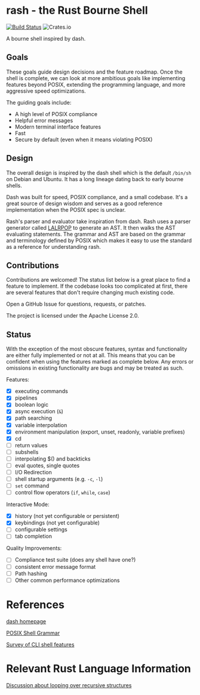 # rash - the Rust Bourne Shell

[![Build Status](https://travis-ci.org/absurdhero/rash-shell.svg?branch=master)](https://travis-ci.org/absurdhero/rash-shell)
![Crates.io](https://img.shields.io/crates/v/rash-shell.svg)

A bourne shell inspired by dash.

## Goals

These goals guide design decisions and the feature roadmap.
Once the shell is complete, we can look at more ambitious goals like
implementing features beyond POSIX, extending the programming language,
and more aggressive speed optimizations.

The guiding goals include:

 - A high level of POSIX compliance
 - Helpful error messages
 - Modern terminal interface features
 - Fast
 - Secure by default (even when it means violating POSIX)

## Design

The overall design is inspired by the dash shell which is the default
`/bin/sh` on Debian and Ubuntu. It has a long lineage dating back to
early bourne shells.

Dash was built for speed, POSIX compliance, and a small codebase.
It's a great source of design wisdom and serves as a good reference
implementation when the POSIX spec is unclear.

Rash's parser and evaluator take inspiration from dash.
Rash uses a parser generator called [LALRPOP](https://github.com/lalrpop/lalrpop)
to generate an AST. It then walks the AST evaluating statements.
The grammar and AST are based on the grammar and terminology defined by
POSIX which makes it easy to use the standard as a reference for
understanding rash.

## Contributions

Contributions are welcomed! The status list below is a great place
to find a feature to implement. If the codebase looks too complicated
at first, there are several features that don't require changing much
existing code.

Open a GitHub Issue for questions, requests, or patches.

The project is licensed under the Apache License 2.0.

## Status

With the exception of the most obscure features,
syntax and functionality are either fully implemented or not at all.
This means that you can be confident when using the features marked as
complete below. Any errors or omissions in existing functionality are
bugs and may be treated as such.

Features:

- [x] executing commands
- [x] pipelines
- [x] boolean logic
- [x] async execution (`&`)
- [x] path searching
- [x] variable interpolation
- [x] environment manipulation (export, unset, readonly, variable prefixes)
- [x] cd
- [ ] return values
- [ ] subshells
- [ ] interpolating $() and backticks
- [ ] eval quotes, single quotes
- [ ] I/O Redirection
- [ ] shell startup arguments (e.g. `-c`, `-l`)
- [ ] `set` command
- [ ] control flow operators (`if`, `while`, `case`)

Interactive Mode:

- [x] history (not yet configurable or persistent)
- [x] keybindings (not yet configurable)
- [ ] configurable settings
- [ ] tab completion

Quality Improvements:

- [ ] Compliance test suite (does any shell have one?)
- [ ] consistent error message format
- [ ] Path hashing
- [ ] Other common performance optimizations

# References

[dash homepage](http://gondor.apana.org.au/~herbert/dash/)

[POSIX Shell Grammar](http://pubs.opengroup.org/onlinepubs/9699919799/utilities/V3_chap02.html#tag_18_10_02)

[Survey of CLI shell features](https://en.wikipedia.org/wiki/Comparison_of_command_shells)

# Relevant Rust Language Information

[Discussion about looping over recursive structures](https://stackoverflow.com/questions/37986640/cannot-obtain-a-mutable-reference-when-iterating-a-recursive-structure-cannot-b)
